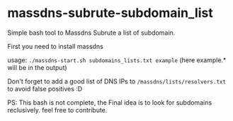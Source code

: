 # massdns-subrute-subdomain_list
Simple bash tool to Massdns Subrute a list of subdomain.

First you need to install massdns

usage: `./massdns-start.sh subdomains_lists.txt example` (here example.* will be in the output)

Don't forget to add a good list of DNS IPs to `/massdns/lists/resolvers.txt` to avoid false positives  :D

PS: This bash is not complete, the Final idea is to look for subdomains reclusively. feel free to contribute.

